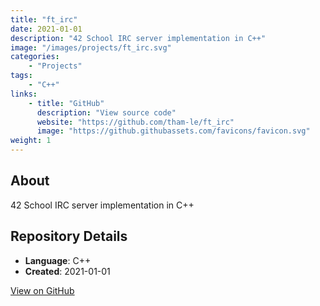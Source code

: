 ```yaml
---
title: "ft_irc"
date: 2021-01-01
description: "42 School IRC server implementation in C++"
image: "/images/projects/ft_irc.svg"
categories:
    - "Projects"
tags:
    - "C++"
links:
    - title: "GitHub"
      description: "View source code"
      website: "https://github.com/tham-le/ft_irc"
      image: "https://github.githubassets.com/favicons/favicon.svg"
weight: 1
---
```


## About

42 School IRC server implementation in C++

## Repository Details

- **Language**: C++
- **Created**: 2021-01-01

[View on GitHub](https://github.com/tham-le/ft_irc)
